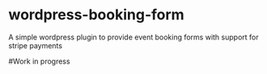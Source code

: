 # wordpress-booking-form
A simple wordpress plugin to provide event booking forms with support for stripe payments

#Work in progress
